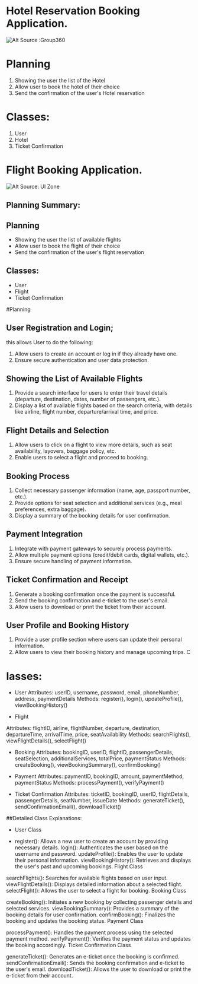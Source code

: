# Hotel Reservation Booking Application.
![Alt](https://groups360.com/wp-content/uploads/2022/01/groupsync-home-group-travel.jpg) Source :Group360

# Planning
1. Showing the user the list of the Hotel
2. Allow user to book the hotel of their choice
3. Send  the confirmation of the user's Hotel reservation

# Classes:
1. User
2. Hotel
3. Ticket Confirmation




# Flight  Booking Application.
![Alt](https://cdn.dribbble.com/users/7843013/screenshots/17245752/media/34f43714ccd28bb8beceb6f837d3ff5e.png) Source: UI Zone

## Planning Summary:
## Planning
- Showing the user the list of available flights
- Allow user to book the flight of their choice
- Send the confirmation of the user's flight reservation

## Classes:
- User
- Flight
- Ticket Confirmation




#Planning
## User Registration and Login;
this allows User to do the following:
1. Allow users to create an account or log in if they already have one.
2. Ensure secure authentication and user data protection.

## Showing the List of Available Flights
1. Provide a search interface for users to enter their travel details (departure, destination, dates, number of passengers, etc.).
2. Display a list of available flights based on the search criteria, with details like airline, flight number, departure/arrival time, and price.

## Flight Details and Selection

1. Allow users to click on a flight to view more details, such as seat availability, layovers, baggage policy, etc.
2. Enable users to select a flight and proceed to booking.

## Booking Process

1. Collect necessary passenger information (name, age, passport number, etc.).
2. Provide options for seat selection and additional services (e.g., meal preferences, extra baggage).
3. Display a summary of the booking details for user confirmation.


## Payment Integration

1. Integrate with payment gateways to securely process payments.
2. Allow multiple payment options (credit/debit cards, digital wallets, etc.).
3. Ensure secure handling of payment information.

## Ticket Confirmation and Receipt

1. Generate a booking confirmation once the payment is successful.
2. Send the booking confirmation and e-ticket to the user's email.
3. Allow users to download or print the ticket from their account.

## User Profile and Booking History

1. Provide a user profile section where users can update their personal information.
2. Allow users to view their booking history and manage upcoming trips.
C

# lasses:
- User
Attributes: userID, username, password, email, phoneNumber, address, paymentDetails
Methods: register(), login(), updateProfile(), viewBookingHistory()

- Flight

Attributes: flightID, airline, flightNumber, departure, destination, departureTime, arrivalTime, price, seatAvailability
Methods: searchFlights(), viewFlightDetails(), selectFlight()

- Booking
Attributes: bookingID, userID, flightID, passengerDetails, seatSelection, additionalServices, totalPrice, paymentStatus
Methods: createBooking(), viewBookingSummary(), confirmBooking()

- Payment
Attributes: paymentID, bookingID, amount, paymentMethod, paymentStatus
Methods: processPayment(), verifyPayment()

- Ticket Confirmation
Attributes: ticketID, bookingID, userID, flightDetails, passengerDetails, seatNumber, issueDate
Methods: generateTicket(), sendConfirmationEmail(), downloadTicket()


##Detailed Class Explanations:
- User Class

- register(): Allows a new user to create an account by providing necessary details.
login(): Authenticates the user based on the username and password.
updateProfile(): Enables the user to update their personal information.
viewBookingHistory(): Retrieves and displays the user's past and upcoming bookings.
Flight Class

searchFlights(): Searches for available flights based on user input.
viewFlightDetails(): Displays detailed information about a selected flight.
selectFlight(): Allows the user to select a flight for booking.
Booking Class

createBooking(): Initiates a new booking by collecting passenger details and selected services.
viewBookingSummary(): Provides a summary of the booking details for user confirmation.
confirmBooking(): Finalizes the booking and updates the booking status.
Payment Class

processPayment(): Handles the payment process using the selected payment method.
verifyPayment(): Verifies the payment status and updates the booking accordingly.
Ticket Confirmation Class

generateTicket(): Generates an e-ticket once the booking is confirmed.
sendConfirmationEmail(): Sends the booking confirmation and e-ticket to the user's email.
downloadTicket(): Allows the user to download or print the e-ticket from their account.
